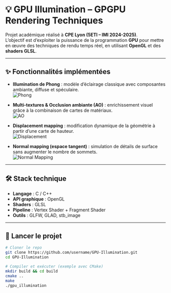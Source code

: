 # 💡 GPU Illumination – GPGPU Rendering Techniques

Projet académique réalisé à **CPE Lyon (5ETI – IMI 2024-2025)**.  
L’objectif est d’exploiter la puissance de la programmation **GPU** pour mettre en œuvre des techniques de rendu temps réel, en utilisant **OpenGL** et des **shaders GLSL**.

---

## ✨ Fonctionnalités implémentées

- **Illumination de Phong** : modèle d’éclairage classique avec composantes ambiante, diffuse et spéculaire.  
  ![Phong](images/phong.png)

- **Multi-textures & Occlusion ambiante (AO)** : enrichissement visuel grâce à la combinaison de cartes de matériaux.  
  ![AO](images/ao.png)

- **Displacement mapping** : modification dynamique de la géométrie à partir d’une carte de hauteur.  
  ![Displacement](images/displacement.png)

- **Normal mapping (espace tangent)** : simulation de détails de surface sans augmenter le nombre de sommets.  
  ![Normal Mapping](images/normal_mapping.png)

---

## 🛠️ Stack technique

- **Langage** : C / C++  
- **API graphique** : OpenGL  
- **Shaders** : GLSL  
- **Pipeline** : Vertex Shader + Fragment Shader  
- **Outils** : GLFW, GLAD, stb_image  

---

## 🚀 Lancer le projet

```bash
# Cloner le repo
git clone https://github.com/username/GPU-Illumination.git
cd GPU-Illumination

# Compiler et exécuter (exemple avec CMake)
mkdir build && cd build
cmake ..
make
./gpu_illumination
